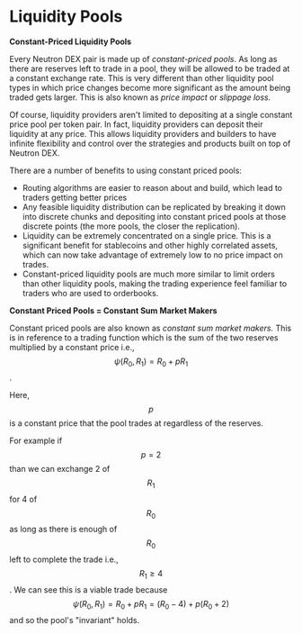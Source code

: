 # Liquidity Pools

**Constant-Priced Liquidity Pools**

Every Neutron DEX pair is made up of _constant-priced pools_. As long as there are reserves left to trade in a pool, they will be allowed to be traded at a constant exchange rate. This is very different than other liquidity pool types in which price changes become more significant as the amount being traded gets larger. This is also known as _price impact_ or _slippage loss._

Of course, liquidity providers aren't limited to depositing at a single constant price pool per token pair. In fact, liquidity providers can deposit their liquidity at any price. This allows liquidity providers and builders to have infinite flexibility and control over the strategies and products built on top of Neutron DEX.

There are a number of benefits to using constant priced pools:

* Routing algorithms are easier to reason about and build, which lead to traders getting better prices
* Any feasible liquidity distribution can be replicated by breaking it down into discrete chunks and depositing into constant priced pools at those discrete points (the more pools, the closer the replication).
* Liquidity can be extremely concentrated on a single price. This is a significant benefit for stablecoins and other highly correlated assets, which can now take advantage of extremely low to no price impact on trades.
* Constant-priced liquidity pools are much more similar to limit orders than other liquidity pools, making the trading experience feel familiar to traders who are used to orderbooks.

**Constant Priced Pools  = Constant Sum Market Makers**

Constant priced pools are also known as _constant sum market makers._ This is in reference to a trading function which is the sum of the two reserves multiplied by a constant price i.e., $$\psi(R_0, R_1) = R_0 + p R_1$$.

Here, ​$$p$$ is a constant price that the pool trades at regardless of the reserves.

For example if $$p=2$$ than we can exchange 2 ​of $$R_1$$for 4 of $$R_0$$as long as there is enough of $$R_0$$left to complete the trade i.e., $$R_1 \geq 4$$. We can see this is a viable trade because ​$$\psi(R_0, R_1) = R_0 + pR_1 = (R_0 - 4) + p(R_0 + 2)$$ and so the pool's "invariant" ​holds.
